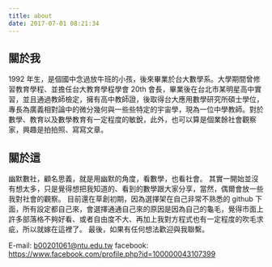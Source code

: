 ```yaml
---
title: about
date: 2017-07-01 08:21:34
---
```



## 關於我 ##
1992 年生，是個國中念過放牛班的小孩，後來畢業於台大數學系。大學期間曾修習教育學程、並擔任台大教育學程學會 20th 會長，畢業後在台北市某明星高中實習，並且通過教師檢定，擁有高中教師證，後取得台大應用數學研究所碩士學位，專長為廣義相對論中的微分幾何與一些些特定的宇宙學，現為一位中學教師。對於數學、教育以及數學教育有一定程度的敏銳，此外，也可以算是個業餘社會觀察家，興趣是拍拍照、寫寫文章。

## 關於這 ##
幽默數社，顧名思義，就是用幽默的角度，看數學，也看社會。
其實一開始並沒有想太多，只是覺得想把我知道的、看到的數學跟大家分享，當然，偶爾會放一些我對社會的觀察。
目前還在草創初期，因為選擇架在自己非常不熟悉的 github 下面，所有設定都自己來，會選擇通通自己來的原因是因為自己的龜毛，覺得市面上許多部落格不夠好看、或者自由度不大、再加上我對方程式也有一定程度的吹毛求疵，所以就嫁在這裡了。
最後，如果有任何想法歡迎與我聯繫。

E-mail: b00201061@ntu.edu.tw
facebook: https://www.facebook.com/profile.php?id=100000043107399